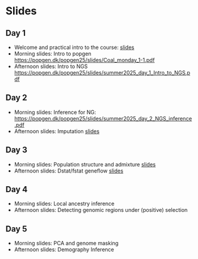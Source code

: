 # Slides

## Day 1
- Welcome and practical intro to the course: [slides](https://github.com/popgenDK/courses/blob/main/summer2025/slides/IntroPopgen2025.pdf) 
- Morning slides: Intro to popgen https://popgen.dk/popgen25/slides/Coal_monday_1-1.pdf
- Afternoon slides: Intro to NGS https://popgen.dk/popgen25/slides/summer2025_day_1_Intro_to_NGS.pdf
  
## Day 2
- Morning slides: Inference for NG: https://popgen.dk/popgen25/slides/summer2025_day_2_NGS_inference.pdf
- Afternoon slides: Imputation [slides](https://github.com/popgenDK/courses/blob/main/summer2025/slides/Imputation_Day2.pdf)

## Day 3
- Morning slides: Population structure and admixture [slides](https://github.com/popgenDK/courses/blob/main/summer2025/slides/AdmixGlobal25.pdf)
- Afternoon slides: Dstat/fstat geneflow [slides](https://github.com/popgenDK/courses/blob/main/summer2025/slides/f_stats.pdf)
  
## Day 4
- Morning slides: Local ancestry inference 
- Afternoon slides: Detecting genomic regions under (positive) selection 

## Day 5
- Morning slides: PCA and genome masking 
- Afternoon slides: Demography Inference 

